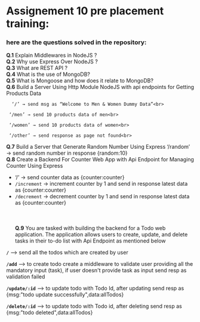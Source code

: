 # Assignement 10 pre placement training: <br>
### here are the questions solved in the repository:<br>
**Q.1** Explain Middlewares in NodeJS ?<br>
**Q.2** Why use Express Over NodeJS ?<br>
**Q.3** What are REST API ?<br>
**Q.4** What is the use of MongoDB?<br>
**Q.5**  What is Mongoose and how does it relate to MongoDB?<br>
 **Q.6** Build a Server Using Http Module NodeJS with api endpoints for Getting Products Data<br>

      ‘/’ → send msg as “Welcome to Men & Women Dummy Data”<br>

     ‘/men’ → send 10 products data of men<br>

     ‘/women’ → send 10 products data of women<br>

     ‘/other’ → send response as page not found<br>
**Q.7**  Build a Server that Generate Random Number Using Express
‘/random’ → send random number in response {random:10}<br>
**Q.8** Create a Backend For Counter Web App with Api Endpoint for Managing Counter Using Express<br>

- ‘/’ → send counter data as {counter:counter} <br>
- `/increment` → increment counter by 1 and send in response latest data as {counter:counter} <br>
- `/decrement` → decrement counter by 1 and send in response latest data as {counter:counter} <br><br><br><br>
**Q.9** You are tasked with building the backend for a Todo web application. The application allows users to create, update, and delete tasks in their to-do list with Api Endpoint as mentioned below <br>

**`/`** -->  send all the todos which are created by user <br>

**`/add`** --> to create todo create a middleware to validate user providing all the mandatory input (task), if user doesn't provide task as input send resp as validation failed <br>

**`/update/:id`**  --> to update todo with Todo Id, after updating send resp as {msg:"todo update successfully",data:allTodos} <br>

**`/delete/:id`** -->  to update todo with Todo id, after deleting send resp as {msg:"todo deleted",data:allTodos}
